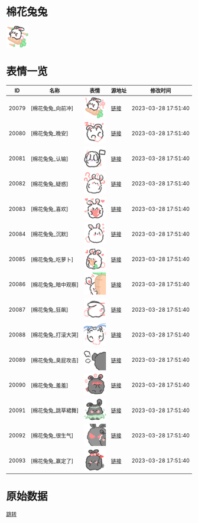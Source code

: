 # 棉花兔兔

<img src="./cover.png" height="60" alt="cover" />

# 表情一览

|ID|名称|表情|源地址|修改时间|
|----|----|----|----|----|
|20079|[棉花兔兔_向前冲]|<img src="./pic/020079_%5B棉花兔兔_向前冲%5D.png" height="60" alt="向前冲"/>|[链接](https://i0.hdslb.com/bfs/garb/5302af8764043fd62e6b00e0a60f2fc73a7ec33e.png)|2023-03-28 17:51:40|
|20080|[棉花兔兔_晚安]|<img src="./pic/020080_%5B棉花兔兔_晚安%5D.png" height="60" alt="晚安"/>|[链接](https://i0.hdslb.com/bfs/garb/3c2b6e87d394d2e91e4764c7403cf010be9e1dfc.png)|2023-03-28 17:51:40|
|20081|[棉花兔兔_认输]|<img src="./pic/020081_%5B棉花兔兔_认输%5D.png" height="60" alt="认输"/>|[链接](https://i0.hdslb.com/bfs/garb/592b62406286cf8f1be4c4a8041e669c201a12b6.png)|2023-03-28 17:51:40|
|20082|[棉花兔兔_疑惑]|<img src="./pic/020082_%5B棉花兔兔_疑惑%5D.png" height="60" alt="疑惑"/>|[链接](https://i0.hdslb.com/bfs/garb/b904726b9c2996c0c6325f46419ac407d11fb9dd.png)|2023-03-28 17:51:40|
|20083|[棉花兔兔_喜欢]|<img src="./pic/020083_%5B棉花兔兔_喜欢%5D.png" height="60" alt="喜欢"/>|[链接](https://i0.hdslb.com/bfs/garb/c71787d7a85fb86ade753230ab7924e02fb51ddb.png)|2023-03-28 17:51:40|
|20084|[棉花兔兔_沉默]|<img src="./pic/020084_%5B棉花兔兔_沉默%5D.png" height="60" alt="沉默"/>|[链接](https://i0.hdslb.com/bfs/garb/19556bc51bebf9b626d7c563c357dbe0b5d0132e.png)|2023-03-28 17:51:40|
|20085|[棉花兔兔_吃萝卜]|<img src="./pic/020085_%5B棉花兔兔_吃萝卜%5D.png" height="60" alt="吃萝卜"/>|[链接](https://i0.hdslb.com/bfs/garb/3f6e9ce612d5d9585d109306e544b6319407a95d.png)|2023-03-28 17:51:40|
|20086|[棉花兔兔_暗中观察]|<img src="./pic/020086_%5B棉花兔兔_暗中观察%5D.png" height="60" alt="暗中观察"/>|[链接](https://i0.hdslb.com/bfs/garb/3d4da6c45ab353f70ceb3f1e31a1006e3ee698dd.png)|2023-03-28 17:51:40|
|20087|[棉花兔兔_狂飙]|<img src="./pic/020087_%5B棉花兔兔_狂飙%5D.png" height="60" alt="狂飙"/>|[链接](https://i0.hdslb.com/bfs/garb/3b7c289dc46e0834e25f0bf408e0a2dcc9d684a0.png)|2023-03-28 17:51:40|
|20088|[棉花兔兔_打滚大哭]|<img src="./pic/020088_%5B棉花兔兔_打滚大哭%5D.png" height="60" alt="打滚大哭"/>|[链接](https://i0.hdslb.com/bfs/garb/8d415984424adb7c46464c7fb83cd42714b5e830.png)|2023-03-28 17:51:40|
|20089|[棉花兔兔_臭屁攻击]|<img src="./pic/020089_%5B棉花兔兔_臭屁攻击%5D.png" height="60" alt="臭屁攻击"/>|[链接](https://i0.hdslb.com/bfs/garb/07495ce821846d0fb2be6fc7aea406bc19f37de9.png)|2023-03-28 17:51:40|
|20090|[棉花兔兔_羞羞]|<img src="./pic/020090_%5B棉花兔兔_羞羞%5D.png" height="60" alt="羞羞"/>|[链接](https://i0.hdslb.com/bfs/garb/815b921d9c69254035fbd6f1b96139f46fffce01.png)|2023-03-28 17:51:40|
|20091|[棉花兔兔_跳草裙舞]|<img src="./pic/020091_%5B棉花兔兔_跳草裙舞%5D.png" height="60" alt="跳草裙舞"/>|[链接](https://i0.hdslb.com/bfs/garb/f5a9a23c55bf929d0d036743f051e0c9ddc349d0.png)|2023-03-28 17:51:40|
|20092|[棉花兔兔_很生气]|<img src="./pic/020092_%5B棉花兔兔_很生气%5D.png" height="60" alt="很生气"/>|[链接](https://i0.hdslb.com/bfs/garb/57284392cd2418798a20536b3cb399b72cde6be8.png)|2023-03-28 17:51:40|
|20093|[棉花兔兔_赢定了]|<img src="./pic/020093_%5B棉花兔兔_赢定了%5D.png" height="60" alt="赢定了"/>|[链接](https://i0.hdslb.com/bfs/garb/d9aba460a427f0bfdfbf0149242b1a574387e9c9.png)|2023-03-28 17:51:40|

# 原始数据

[跳转](./raw.json)

